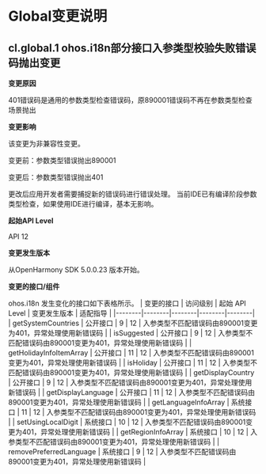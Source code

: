 # Global变更说明

## cl.global.1 ohos.i18n部分接口入参类型校验失败错误码抛出变更

**变更原因**

401错误码是通用的参数类型检查错误码，原890001错误码不再在参数类型检查场景抛出

**变更影响**

该变更为非兼容性变更。

变更前：参数类型错误抛出890001

变更后：参数类型错误抛出401

更改后应用开发者需要捕捉新的错误码进行错误处理。
当前IDE已有编译阶段参数类型检查，如果使用IDE进行编译，基本无影响。

**起始API Level**

API 12

**变更发生版本**

从OpenHarmony SDK 5.0.0.23 版本开始。

**变更的接口/组件**

ohos.i18n 发生变化的接口如下表格所示。
| 变更的接口 | 访问级别 | 起始 API Level | 变更发生版本 | 适配指导 |
|--------|--------|--------|--------|--------|
| getSystemCountries | 公开接口 | 9 | 12 | 入参类型不匹配错误码由890001变更为401，异常处理使用新错误码 |
| isSuggested | 公开接口 | 9 | 12 | 入参类型不匹配错误码由890001变更为401，异常处理使用新错误码 |
| getHolidayInfoItemArray | 公开接口 | 11 | 12 | 入参类型不匹配错误码由890001变更为401，异常处理使用新错误码 |
| isHoliday | 公开接口 | 11 | 12 | 入参类型不匹配错误码由890001变更为401，异常处理使用新错误码 |
| getDisplayCountry | 公开接口 | 9 | 12 | 入参类型不匹配错误码由890001变更为401，异常处理使用新错误码 |
| getDisplayLanguage | 公开接口 | 11 | 12 | 入参类型不匹配错误码由890001变更为401，异常处理使用新错误码 |
| getLanguageInfoArray | 系统接口 | 11 | 12 | 入参类型不匹配错误码由890001变更为401，异常处理使用新错误码 |
| setUsingLocalDigit | 系统接口 | 10 | 12 | 入参类型不匹配错误码由890001变更为401，异常处理使用新错误码 |
| getRegionInfoArray | 系统接口 | 10 | 12 | 入参类型不匹配错误码由890001变更为401，异常处理使用新错误码 |
| removePreferredLanguage | 系统接口 | 9 | 12 | 入参类型不匹配错误码由890001变更为401，异常处理使用新错误码 |